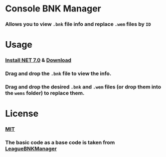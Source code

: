 # Console BNK Manager

### Allows you to view `.bnk` file info and replace `.wem` files by `ID`
# Usage

### [Install NET 7.0](https://dotnet.microsoft.com/en-us/download/dotnet/thank-you/runtime-7.0.14-windows-x86-installer) & [Download](https://github.com/ShyKiss/ConsoleBNKManager/releases)
### Drag and drop the `.bnk` file to view the info.
### Drag and drop the desired `.bnk` and `.wem` files (or drop them into the `wems` folder) to replace them.
# License

### [MIT](/LICENSE)
### The basic code as a base code is taken from [LeagueBNKManager](https://github.com/ChewyBomber/LeagueBNKManager/blob/master/LICENSE)
